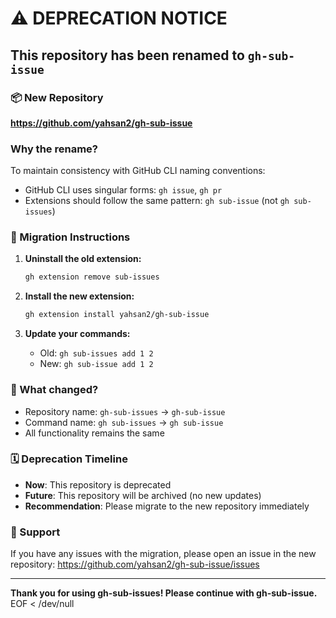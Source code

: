 # ⚠️ DEPRECATION NOTICE

## This repository has been renamed to `gh-sub-issue`

### 📦 New Repository
**https://github.com/yahsan2/gh-sub-issue**

### Why the rename?
To maintain consistency with GitHub CLI naming conventions:
- GitHub CLI uses singular forms: `gh issue`, `gh pr`
- Extensions should follow the same pattern: `gh sub-issue` (not `gh sub-issues`)

### 🔄 Migration Instructions

1. **Uninstall the old extension:**
   ```bash
   gh extension remove sub-issues
   ```

2. **Install the new extension:**
   ```bash
   gh extension install yahsan2/gh-sub-issue
   ```

3. **Update your commands:**
   - Old: `gh sub-issues add 1 2`
   - New: `gh sub-issue add 1 2`

### 📝 What changed?
- Repository name: `gh-sub-issues` → `gh-sub-issue`
- Command name: `gh sub-issues` → `gh sub-issue`
- All functionality remains the same

### 🗓️ Deprecation Timeline
- **Now**: This repository is deprecated
- **Future**: This repository will be archived (no new updates)
- **Recommendation**: Please migrate to the new repository immediately

### 🤝 Support
If you have any issues with the migration, please open an issue in the new repository:
https://github.com/yahsan2/gh-sub-issue/issues

---

**Thank you for using gh-sub-issues\! Please continue with gh-sub-issue.**
EOF < /dev/null